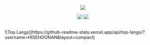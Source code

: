 <div align="center">
<img src="https://capsule-render.vercel.app/api?type=venom&height=190&text=HISEHOONAN&fontColor=000000&fontSize=80&stroke=b678c4&strokeWidth=2"/>
<br>
   <p>
    <img src="https://img.shields.io/badge/Xcode-147EFB?style=for-the-badge&logo=Xcode&logoColor=white"/></a>
    <img src="https://img.shields.io/badge/Swift-F05138?style=for-the-badge&logo=Swift&logoColor=white"/></a>
   </p>
<br>
</div>
![Top Langs](https://github-readme-stats.vercel.app/api/top-langs/?username=HISEHOONAN&layout=compact)

